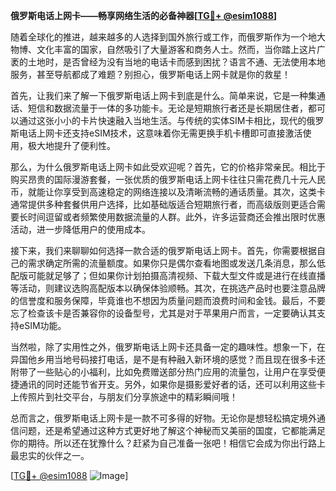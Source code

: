 **俄罗斯电话上网卡——畅享网络生活的必备神器[[TG💪+ @esim1088](https://t.me/s/esim1088)]**

随着全球化的推进，越来越多的人选择到国外旅行或工作，而俄罗斯作为一个地大物博、文化丰富的国家，自然吸引了大量游客和商务人士。然而，当你踏上这片广袤的土地时，是否曾经为没有当地的电话卡而感到困扰？语言不通、无法使用本地服务，甚至导航都成了难题？别担心，俄罗斯电话上网卡就是你的救星！

首先，让我们来了解一下俄罗斯电话上网卡到底是什么。简单来说，它是一种集通话、短信和数据流量于一体的多功能卡。无论是短期旅行者还是长期居住者，都可以通过这张小小的卡片快速融入当地生活。与传统的实体SIM卡相比，现代的俄罗斯电话上网卡还支持eSIM技术，这意味着你无需更换手机卡槽即可直接激活使用，极大地提升了便利性。

那么，为什么俄罗斯电话上网卡如此受欢迎呢？首先，它的价格非常亲民。相比于购买昂贵的国际漫游套餐，一张优质的俄罗斯电话上网卡往往只需花费几十元人民币，就能让你享受到高速稳定的网络连接以及清晰流畅的通话质量。其次，这类卡通常提供多种套餐供用户选择，比如基础版适合短期旅行者，而高级版则更适合需要长时间逗留或者频繁使用数据流量的人群。此外，许多运营商还会推出限时优惠活动，进一步降低用户的使用成本。

接下来，我们来聊聊如何选择一款合适的俄罗斯电话上网卡。首先，你需要根据自己的需求确定所需的流量额度。如果你只是偶尔查看地图或发送几条消息，那么低配版可能就足够了；但如果你计划拍摄高清视频、下载大型文件或是进行在线直播等活动，则建议选购高配版本以确保体验顺畅。其次，在挑选产品时也要注意品牌的信誉度和服务保障，毕竟谁也不想因为质量问题而浪费时间和金钱。最后，不要忘了检查该卡是否兼容你的设备型号，尤其是对于苹果用户而言，一定要确认其支持eSIM功能。

当然啦，除了实用性之外，俄罗斯电话上网卡还具备一定的趣味性。想象一下，在异国他乡用当地号码接打电话，是不是有种融入新环境的感觉？而且现在很多卡还附带了一些贴心的小福利，比如免费赠送部分热门应用的流量包，让用户在享受便捷通讯的同时还能节省开支。另外，如果你是摄影爱好者的话，还可以利用这些卡上传照片到社交平台，与朋友们分享旅途中的精彩瞬间哦！

总而言之，俄罗斯电话上网卡是一款不可多得的好物。无论你是想轻松搞定境外通信问题，还是希望通过这种方式更好地了解这个神秘而又美丽的国度，它都能满足你的期待。所以还在犹豫什么？赶紧为自己准备一张吧！相信它会成为你出行路上最忠实的伙伴之一。

[[TG💪+ @esim1088](https://t.me/s/esim1088) ![Image](https://i.postimg.cc/4NQfJmqS/Snipaste-2025-05-13-00-14-12.png)]